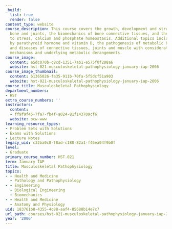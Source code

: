 ```yaml
---
_build:
  list: true
  render: false
content_type: website
course_description: This course covers the growth, development and structure of normal
  bone and joints, the biomechanics of bone connective tissues, and their response
  to stress, calcium and phosphate homeostasis. Additional topics include regulation
  by parathyroid hormone and vitamin D, the pathogenesis of metabolic bone diseases
  and diseases of connective tissues, joints and muscle with consideration of possible
  mechanisms and underlying metabolic derangements.
course_image:
  content: e5dc070b-c8cd-1351-7ab1-e575f0f208a6
  website: hst-021-musculoskeletal-pathophysiology-january-iap-2006
course_image_thumbnail:
  content: 61365026-fa35-911b-70fa-5f5dcf51a903
  website: hst-021-musculoskeletal-pathophysiology-january-iap-2006
course_title: Musculoskeletal Pathophysiology
department_numbers:
- HST
extra_course_numbers: ''
instructors:
  content:
  - ff9f9f45-7fa7-fb4f-a024-81f143709cf6
  website: ocw-www
learning_resource_types:
- Problem Sets with Solutions
- Exams with Solutions
- Lecture Notes
legacy_uid: c32ba0c8-f8ad-c188-82a1-f46ea04f9b0f
level:
- Graduate
primary_course_number: HST.021
term: January IAP
title: Musculoskeletal Pathophysiology
topics:
- - Health and Medicine
  - Pathology and Pathophysiology
- - Engineering
  - Biological Engineering
  - Biomechanics
- - Health and Medicine
  - Anatomy and Physiology
uid: 183761b8-4355-4c88-aaf4-85688b14e7c7
url_path: courses/hst-021-musculoskeletal-pathophysiology-january-iap-2006
year: '2006'
---
```

